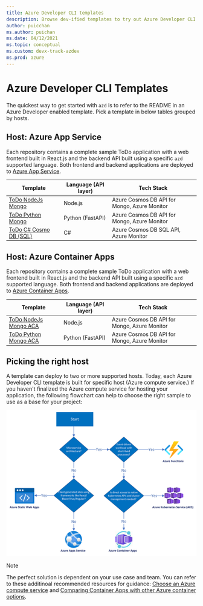 ```yaml
---
title: Azure Developer CLI templates
description: Browse dev-ified templates to try out Azure Developer CLI using an Application template
author: puicchan
ms.author: puichan
ms.date: 04/12/2021
ms.topic: conceptual
ms.custom: devx-track-azdev
ms.prod: azure
---
```

# Azure Developer CLI Templates

The quickest way to get started with `azd` is to refer to the README in an Azure Developer enabled template. Pick a template in below tables grouped by hosts.

## Host: Azure App Service

Each repository contains a complete sample ToDo application with a web frontend built in React.js and the backend API built using a specific `azd` supported language. Both frontend and backend applications are deployed to [Azure App Service](https://docs.microsoft.com/azure/app-service/).

| Template      | Language (API layer) | Tech Stack	 | 
| ----------- | ----------| ----------- | 
| [ToDo NodeJs Mongo](https://github.com/azure-samples/todo-nodejs-mongo#todo-application-with-a-nodejs-api-and-azure-cosmo-db-api-for-mongodb) | Node.js | Azure Cosmos DB API for Mongo, Azure Monitor |  
| [ToDo Python Mongo](https://github.com/azure-samples/todo-python-mongo#todo-application-with-a-python-api-and-azure-cosmo-db-api-for-mongodb) | Python (FastAPI) | Azure Cosmos DB API for Mongo, Azure Monitor  |  
| [ToDo C# Cosmo DB (SQL)](https://github.com/Azure-Samples/todo-csharp-cosmos-sql#todo-application-with-a-c-api-and-azure-cosmo-db-sql-api) | C# | Azure Cosmos DB SQL API, Azure Monitor | 

## Host: Azure Container Apps

Each repository contains a complete sample ToDo application with a web frontend built in React.js and the backend API built using a specific `azd` supported language. Both frontend and backend applications are deployed to [Azure Container Apps](https://docs.microsoft.com/azure/container-apps/overview).

| Template      | Language (API layer) | Tech Stack	 | 
| ----------- | ----------| ----------- | 
| [ToDo NodeJs Mongo ACA](https://github.com/azure-samples/todo-nodejs-mongo-aca#todo-application-with-a-nodejs-api-and-azure-cosmo-db-api-for-mongodb-on-azure-container-apps) | Node.js | Azure Cosmos DB API for Mongo, Azure Monitor |
| [ToDo Python Mongo ACA](https://github.com/azure-samples/todo-python-mongo-aca#todo-application-with-a-python-api-and-azure-cosmo-db-api-for-mongodb-on-azure-container-apps) | Python (FastAPI)|  Azure Cosmos DB API for Mongo, Azure Monitor |  


## Picking the right host

A template can deploy to two or more supported hosts. Today, each Azure Developer CLI template is built for specific host (Azure compute service.) If you haven't finalized the Azure compute service for hosting your application, the following flowchart can help to choose the right sample to use as a base for your project:

!["Host Decision Tree"](media/azure-dev-cli-templates/host-decision-tree.png)

> [!NOTE]
> The perfect solution is dependent on your use case and team. You can refer to these additinoal recommended resources for guidance: [Choose an Azure compute service](/azure/architecture/guide/technology-choices/compute-decision-tree) and [Comparing Container Apps with other Azure container options](https://docs.microsoft.com/en-us/azure/container-apps/compare-options).
